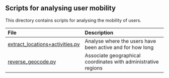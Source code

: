 ## Scripts for analysing user mobility

This directory contains scripts for analysing the mobility of users.

| File | Description |
| :-------- | :---------- |
| [extract_locations+activities.py](extract_locations+activities.py) | Analyse where the users have been active and for how long |
| [reverse_geocode.py](reverse_geocode.py) | Associate geographical coordinates with administrative regions |
